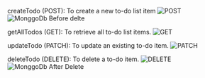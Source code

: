 createTodo (POST): To create a new to-do list item
![POST](https://github.com/user-attachments/assets/b1ee757b-7171-421e-ae75-8e989812f704)
![MonggoDb Before delte](https://github.com/user-attachments/assets/9d468996-671f-4ce9-a3b5-583ebe7853c2)

getAllTodos (GET): To retrieve all to-do list items.
![GET](https://github.com/user-attachments/assets/f7b231cf-40d7-4583-99b6-c0063c953119)


updateTodo (PATCH): To update an existing to-do item.
![PATCH](https://github.com/user-attachments/assets/3978305d-eeb3-453e-b90b-fccc6b504720)

deleteTodo (DELETE): To delete a to-do item.
![DELETE](https://github.com/user-attachments/assets/9e8fc919-597e-4a5c-9f8d-35dfe5d72191)
![MonggoDb After Delete](https://github.com/user-attachments/assets/29b9a2d3-2619-4b74-937f-28635bf89ca7)
